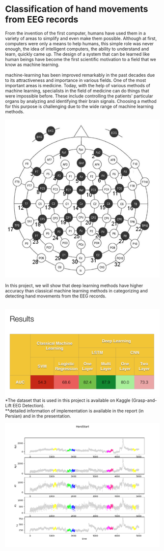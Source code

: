 # Classification of hand movements from EEG records
From the invention of the first computer, humans have used them in a variety of areas to simplify and even make them possible. Although at first, computers were only a means to help humans, this simple role was never enough, the idea of intelligent computers, the ability to understand and learn, quickly came up. The design of a system that can be learned like human beings have become the first scientific motivation to a field that we know as machine learning.<br/><br/>
machine-learning has been improved remarkably in the past decades due to its attractiveness and importance in various fields. One of the most important areas is medicine. Today, with the help of various methods of machine learning, specialists in the field of medicine can do things that were impossible before. These include controlling the patients' particular organs by analyzing and identifying their brain signals. Choosing a method for this purpose is challenging due to the wide range of machine learning methods.<br/><br/>
![the electrode locations](EEG_Electrode_Numbering.jpg)

In this project, we will show that deep learning methods have higher accuracy than classical machine learning methods in categorizing and detecting hand movements from the EEG records.<br/><br/><br/>
![Result](result.png)
*The dataset that is used in this project is available on Kaggle (Grasp-and-Lift EEG Detection).<br/>
**detailed information of implementation is available in the report (in Persian) and in the presentation.

![four channel during hand start event](all.png)
